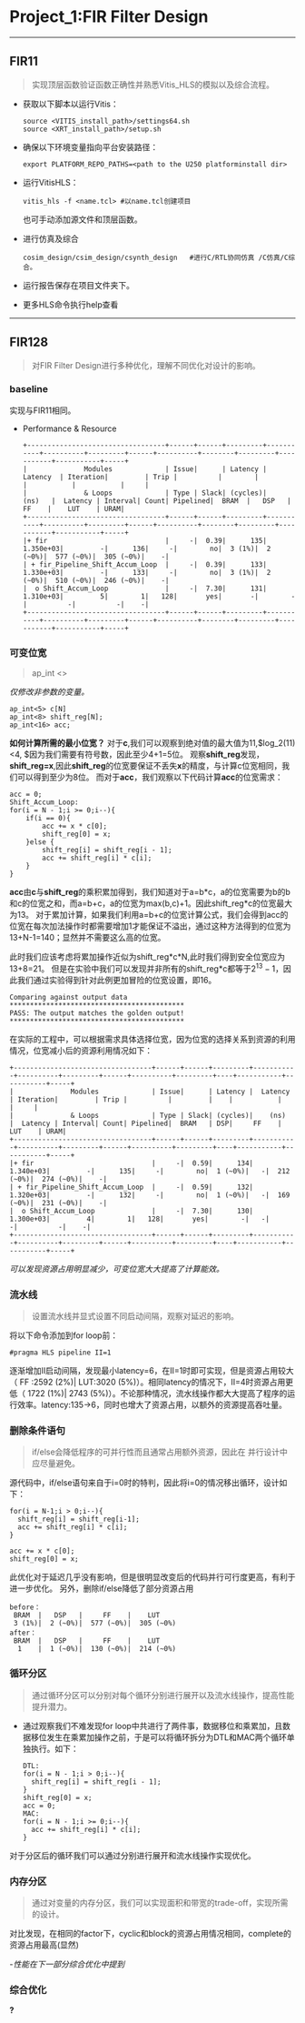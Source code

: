 # Project_1:FIR Filter Design
---
## FIR11
>实现顶层函数验证函数正确性并熟悉Vitis_HLS的模拟以及综合流程。

- 获取以下脚本以运行Vitis：

      source <VITIS_install_path>/settings64.sh
      source <XRT_install_path>/setup.sh

- 确保以下环境变量指向平台安装路径：
  
      export PLATFORM_REPO_PATHS=<path to the U250 platforminstall dir>
- 运行VitisHLS：
      
      vitis_hls -f <name.tcl> #以name.tcl创建项目
  也可手动添加源文件和顶层函数。
- 进行仿真及综合
  
      cosim_design/csim_design/csynth_design   #进行C/RTL协同仿真 /C仿真/C综合。

- 运行报告保存在项目文件夹下。
  
- 更多HLS命令执行help查看
---
## FIR128 
>对FIR Filter Design进行多种优化，理解不同优化对设计的影响。
### baseline
实现与FIR11相同。
- Performance & Resource

      +----------------------------------+------+------+---------+-----------+----------+---------+------+----------+--------+---------+-----------+-----------+-----+
      |              Modules             | Issue|      | Latency |  Latency  | Iteration|         | Trip |          |        |         |           |           |     |
      |              & Loops             | Type | Slack| (cycles)|    (ns)   |  Latency | Interval| Count| Pipelined|  BRAM  |   DSP   |     FF    |    LUT    | URAM|
      +----------------------------------+------+------+---------+-----------+----------+---------+------+----------+--------+---------+-----------+-----------+-----+
      |+ fir                             |     -|  0.39|      135|  1.350e+03|         -|      136|     -|        no|  3 (1%)|  2 (~0%)|  577 (~0%)|  305 (~0%)|    -|
      | + fir_Pipeline_Shift_Accum_Loop  |     -|  0.39|      133|  1.330e+03|         -|      133|     -|        no|  3 (1%)|  2 (~0%)|  510 (~0%)|  246 (~0%)|    -|
      |  o Shift_Accum_Loop              |     -|  7.30|      131|  1.310e+03|         5|        1|   128|       yes|       -|        -|          -|          -|    -|
      +----------------------------------+------+------+---------+-----------+----------+---------+------+----------+--------+---------+-----------+-----------+-----+

### 可变位宽
> ap_int <>

*仅修改非参数的变量。*

    ap_int<5> c[N]
	ap_int<8> shift_reg[N];
	ap_int<16> acc;
**如何计算所需的最小位宽？**
  对于**c**,我们可以观察到绝对值的最大值为11,$log_2(11)<4, $因为我们需要有符号数，因此至少4+1=5位。
  观察**shift_reg**发现，**shift_reg=x**,因此**shift_reg**的位宽要保证不丢失**x**的精度，与计算c位宽相同，我们可以得到至少为8位。
  而对于**acc**，我们观察以下代码计算**acc**的位宽需求：

    acc = 0;
    Shift_Accum_Loop:
    for(i = N - 1;i >= 0;i--){
        if(i == 0){
            acc += x * c[0];
            shift_reg[0] = x;
        }else {
            shift_reg[i] = shift_reg[i - 1];
            acc += shift_reg[i] * c[i];
        }
    }
**acc**由**c**与**shift_reg**的乘积累加得到，我们知道对于a=b\*c，a的位宽需要为b的b和c的位宽之和，而a=b+c，a的位宽为max(b,c)+1。因此shift_reg\*c的位宽最大为13。
对于累加计算，如果我们利用a=b+c的位宽计算公式，我们会得到acc的位宽在每次加法操作时都需要增加1才能保证不溢出，通过这种方法得到的位宽为13+N-1=140；显然并不需要这么高的位宽。

此时我们应该考虑将累加操作近似为shift_reg\*c\*N,此时我们得到安全位宽应为13+8=21。
但是在实验中我们可以发现并非所有的shift_reg*c都等于$2^{13}-1$，因此我们通过实验得到针对此例更加冒险的位宽设置，即16。

    Comparing against output data
    *******************************************
    PASS: The output matches the golden output!
    *******************************************
在实际的工程中，可以根据需求具体选择位宽，因为位宽的选择关系到资源的利用情况，位宽减小后的资源利用情况如下：

    +----------------------------------+------+------+---------+-----------+----------+---------+------+----------+---------+----+-----------+-----------+-----+
    |              Modules             | Issue|      | Latency |  Latency  | Iteration|         | Trip |          |         |    |           |           |     |
    |              & Loops             | Type | Slack| (cycles)|    (ns)   |  Latency | Interval| Count| Pipelined|  BRAM   | DSP|     FF    |    LUT    | URAM|
    +----------------------------------+------+------+---------+-----------+----------+---------+------+----------+---------+----+-----------+-----------+-----+
    |+ fir                             |     -|  0.59|      134|  1.340e+03|         -|      135|     -|        no|  1 (~0%)|   -|  212 (~0%)|  274 (~0%)|    -|
    | + fir_Pipeline_Shift_Accum_Loop  |     -|  0.59|      132|  1.320e+03|         -|      132|     -|        no|  1 (~0%)|   -|  169 (~0%)|  231 (~0%)|    -|
    |  o Shift_Accum_Loop              |     -|  7.30|      130|  1.300e+03|         4|        1|   128|       yes|        -|   -|          -|          -|    -|
    +----------------------------------+------+------+---------+-----------+----------+---------+------+----------+---------+----+-----------+-----------+-----+
_可以发现资源占用明显减少，可变位宽大大提高了计算能效。_

### 流水线
>设置流水线并显式设置不同启动间隔，观察对延迟的影响。

将以下命令添加到for loop前：
    
    #pragma HLS pipeline II=1

逐渐增加II启动间隔，发现最小latency=6，在II=1时即可实现，但是资源占用较大（  FF
:2592 (2%)|  LUT:3020 (5%)）。相同latency的情况下，II=4时资源占用更低（  1722 (1%)|  2743 (5%)）。不论那种情况，流水线操作都大大提高了程序的运行效率。latency:135->6，同时也增大了资源占用，以额外的资源提高吞吐量。

### 删除条件语句

>if/else会降低程序的可并行性而且通常占用额外资源，因此在 并行设计中应尽量避免。

源代码中，if/else语句来自于i=0时的特判，因此将i=0的情况移出循环，设计如下：

    for(i = N-1;i > 0;i--){
      shift_reg[i] = shift_reg[i-1];
      acc += shift_reg[i] * c[i];
    }

    acc += x * c[0];
    shift_reg[0] = x;

此优化对于延迟几乎没有影响，但是很明显改变后的代码并行可行度更高，有利于进一步优化。
另外，删除if/else降低了部分资源占用
    
    before：
     BRAM  |   DSP   |     FF    |    LUT   
     3 (1%)|  2 (~0%)|  577 (~0%)|  305 (~0%)
    after：
     BRAM  |   DSP   |     FF    |    LUT   
      1    |  1 (~0%)|  130 (~0%)|  214 (~0%)

### 循环分区
>通过循环分区可以分别对每个循环分别进行展开以及流水线操作，提高性能提升潜力。

- 通过观察我们不难发现for loop中共进行了两件事，数据移位和乘累加，且数据移位发生在乘累加操作之前，于是可以将循环拆分为DTL和MAC两个循环单独执行。如下：
  
      DTL:
      for(i = N - 1;i > 0;i--){	
        shift_reg[i] = shift_reg[i - 1];	
      }
      shift_reg[0] = x;
      acc = 0;
      MAC:
      for(i = N - 1;i >= 0;i--){
        acc += shift_reg[i] * c[i];	
      }
对于分区后的循环我们可以通过分别进行展开和流水线操作实现优化。

### 内存分区
> 通过对变量的内存分区，我们可以实现面积和带宽的trade-off，实现所需的设计。

对比发现，在相同的factor下，cyclic和block的资源占用情况相同，complete的资源占用最高(显然)

-*性能在下一部分综合优化中提到*

### 综合优化
**?**
